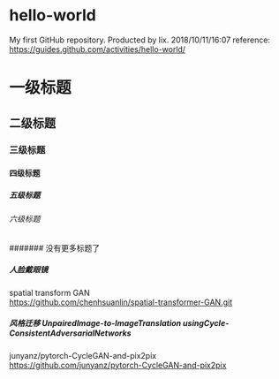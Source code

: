 # hello-world
My first GitHub repository.
Producted by lix. 
2018/10/11/16:07
reference:
https://guides.github.com/activities/hello-world/
# 一级标题
## 二级标题
### 三级标题
#### 四级标题
##### 五级标题
###### 六级标题
####### 没有更多标题了
##### 人脸戴眼镜
spatial transform GAN   
https://github.com/chenhsuanlin/spatial-transformer-GAN.git
##### 风格迁移  UnpairedImage-to-ImageTranslation usingCycle-ConsistentAdversarialNetworks
junyanz/pytorch-CycleGAN-and-pix2pix   
https://github.com/junyanz/pytorch-CycleGAN-and-pix2pix
